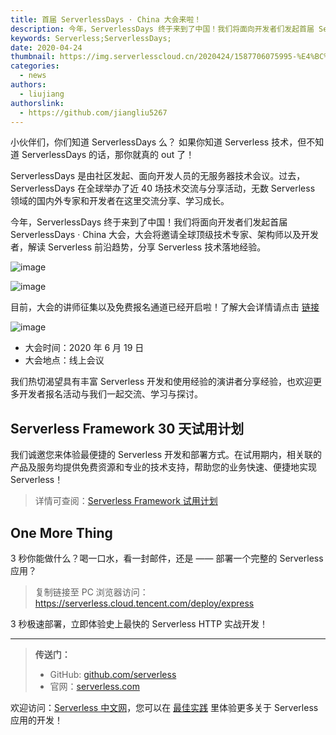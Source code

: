 ```yaml
---
title: 首届 ServerlessDays · China 大会来啦！
description: 今年，ServerlessDays 终于来到了中国！我们将面向开发者们发起首届 ServerlessDays · China 大会，大会将邀请全球顶级技术专家、架构师以及开发者，解读 Serverless 前沿趋势，分享 Serverless 技术落地经验。
keywords: Serverless;ServerlessDays;
date: 2020-04-24
thumbnail: https://img.serverlesscloud.cn/2020424/1587706075995-%E4%BC%81%E4%B8%9A%E5%BE%AE%E4%BF%A1%E6%88%AA%E5%9B%BE_1587705040958.png
categories: 
  - news
authors: 
  - liujiang
authorslink: 
  - https://github.com/jiangliu5267
---
```


小伙伴们，你们知道 ServerlessDays 么？ 如果你知道 Serverless 技术，但不知道 ServerlessDays 的话，那你就真的 out 了！

ServerlessDays 是由社区发起、面向开发人员的无服务器技术会议。过去，ServerlessDays 在全球举办了近 40 场技术交流与分享活动，无数 Serverless 领域的国内外专家和开发者在这里交流分享、学习成长。

今年，ServerlessDays 终于来到了中国！我们将面向开发者们发起首届 ServerlessDays · China 大会，大会将邀请全球顶级技术专家、架构师以及开发者，解读 Serverless 前沿趋势，分享 Serverless 技术落地经验。

![image](https://img.serverlesscloud.cn/2020424/1587706071410-0%5B1%5D.png)

![image](https://img.serverlesscloud.cn/2020424/1587706075995-%E4%BC%81%E4%B8%9A%E5%BE%AE%E4%BF%A1%E6%88%AA%E5%9B%BE_1587705040958.png)


目前，大会的讲师征集以及免费报名通道已经开启啦！了解大会详情请点击 [链接](https://china.serverlessdays.io/cn/)

![image](https://img.serverlesscloud.cn/2020417/1587135550712-7fff4d46d771485c3e5648fded8e374.png)

- 大会时间：2020 年 6 月 19 日
- 大会地点：线上会议

我们热切渴望具有丰富 Serverless 开发和使用经验的演讲者分享经验，也欢迎更多开发者报名活动与我们一起交流、学习与探讨。

## Serverless Framework 30 天试用计划

我们诚邀您来体验最便捷的 Serverless 开发和部署方式。在试用期内，相关联的产品及服务均提供免费资源和专业的技术支持，帮助您的业务快速、便捷地实现 Serverless！

> 详情可查阅：[Serverless Framework 试用计划](https://cloud.tencent.com/document/product/1154/38792)

## One More Thing
<div id='scf-deploy-iframe-or-md'><div><p>3 秒你能做什么？喝一口水，看一封邮件，还是 —— 部署一个完整的 Serverless 应用？</p><blockquote><p>复制链接至 PC 浏览器访问：<a href="https://serverless.cloud.tencent.com/deploy/express">https://serverless.cloud.tencent.com/deploy/express</a></p></blockquote><p>3 秒极速部署，立即体验史上最快的 Serverless HTTP 实战开发！</p></div></div>

---

> **传送门：**
> - GitHub: [github.com/serverless](https://github.com/serverless/serverless/blob/master/README_CN.md) 
> - 官网：[serverless.com](https://serverless.com/)

欢迎访问：[Serverless 中文网](https://serverlesscloud.cn/)，您可以在 [最佳实践](https://serverlesscloud.cn/best-practice) 里体验更多关于 Serverless 应用的开发！
